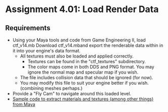 # Assignment 4.01: Load Render Data

## Requirements

- Using your Maya tools and code from Game Engineering II, load ctf_v14.mb Download ctf_v14.mband export the renderable data within in it into your engine's data format.
  - All textures must also be loaded and applied correctly.
    - Textures can be found in the "ctf_textures" subdirectory.
    - The color maps come in both DDS and PNG format. You may ignore the normal map and specular map if you wish.
  - The file includes collision data that should be ignored (for now).
  - You may modify this file to suit your engine better if you wish. (combining meshes perhaps.)
- Provide a "Fly Cam" to navigate around this loaded level.
- [Sample code to extract materials and textures (among other things) from Maya](https://nccastaff.bournemouth.ac.uk/jmacey/RobTheBloke/www/research/maya/mfnmesh.htm)